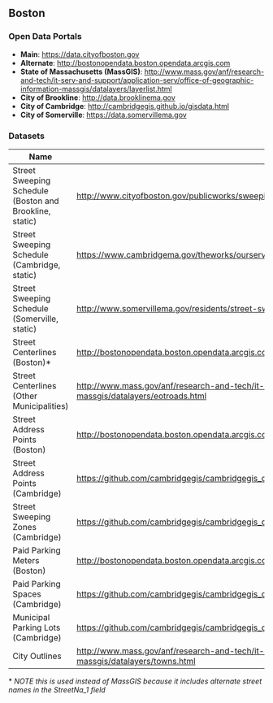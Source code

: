 ## Boston

### Open Data Portals

 * **Main**: <https://data.cityofboston.gov>
 * **Alternate**: <http://bostonopendata.boston.opendata.arcgis.com>
 * **State of Massachusetts (MassGIS)**: <http://www.mass.gov/anf/research-and-tech/it-serv-and-support/application-serv/office-of-geographic-information-massgis/datalayers/layerlist.html>
 * **City of Brookline**: <http://data.brooklinema.gov>
 * **City of Cambridge**: <http://cambridgegis.github.io/gisdata.html>
 * **City of Somerville**: <https://data.somervillema.gov>


### Datasets

| Name  | Link |
| ------------- | ------------- |
| Street Sweeping Schedule (Boston and Brookline, static)  | <http://www.cityofboston.gov/publicworks/sweeping/>  |
| Street Sweeping Schedule (Cambridge, static)  | <https://www.cambridgema.gov/theworks/ourservices/streetcleaning/schedulesandroutes> |
| Street Sweeping Schedule (Somerville, static)  | <http://www.somervillema.gov/residents/street-sweeping-schedule> |
| Street Centerlines (Boston)* | <http://bostonopendata.boston.opendata.arcgis.com/datasets/5c43a546e46446d8b1ffb5983434e2cb_0> |
| Street Centerlines (Other Municipalities) | <http://www.mass.gov/anf/research-and-tech/it-serv-and-support/application-serv/office-of-geographic-information-massgis/datalayers/eotroads.html> |
| Street Address Points (Boston) | <http://bostonopendata.boston.opendata.arcgis.com/datasets/b6bffcace320448d96bb84eabb8a075f_0> |
| Street Address Points (Cambridge) | <https://github.com/cambridgegis/cambridgegis_data/blob/master/Address/Address_Points/ADDRESS_AddressPoints.geojson> |
| Street Sweeping Zones (Cambridge) | <https://github.com/cambridgegis/cambridgegis_data/blob/master/DPW/Street_Sweeping_Roads/DPW_StreetSweepingRoads.geojson> |
| Paid Parking Meters (Boston) | <http://bostonopendata.boston.opendata.arcgis.com/datasets/962da9bb739f440ba33e746661921244_9> |
| Paid Parking Spaces (Cambridge) | <https://github.com/cambridgegis/cambridgegis_data/blob/master/Traffic/Metered_Parking_Spaces/TRAFFIC_MeteredParkingSpaces.geojson> |
| Municipal Parking Lots (Cambridge) | <https://github.com/cambridgegis/cambridgegis_data/blob/master/Traffic/Municipal_Parking_Lots/TRAFFIC_MunicipalParkingLots.geojson> |
| City Outlines | <http://www.mass.gov/anf/research-and-tech/it-serv-and-support/application-serv/office-of-geographic-information-massgis/datalayers/towns.html> |


\* *NOTE this is used instead of MassGIS because it includes alternate street names in the StreetNa_1 field*
